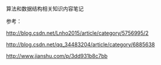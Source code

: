 算法和数据结构相关知识内容笔记

参考：

http://blog.csdn.net/Lnho2015/article/category/5756995/2

http://blog.csdn.net/qq_34483204/article/category/6885638

http://www.jianshu.com/p/3dd931b8c7bb
